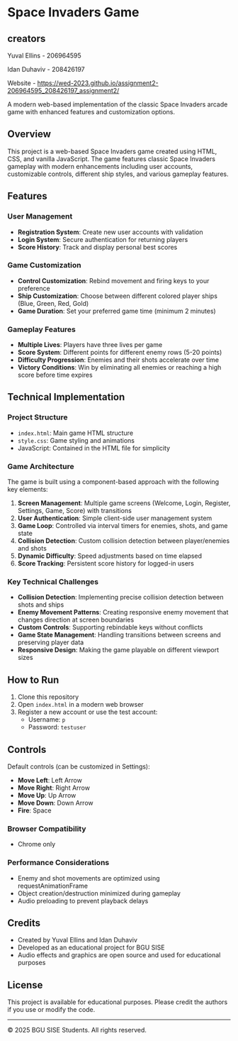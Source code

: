 # Space Invaders Game
## creators
Yuval Ellins - 206964595 

Idan Duhaviv - 208426197

Website -  https://wed-2023.github.io/assignment2-206964595_208426197_assignment2/



A modern web-based implementation of the classic Space Invaders arcade game with enhanced features and customization options.

## Overview

This project is a web-based Space Invaders game created using HTML, CSS, and vanilla JavaScript. The game features classic Space Invaders gameplay with modern enhancements including user accounts, customizable controls, different ship styles, and various gameplay features.

## Features

### User Management
- **Registration System**: Create new user accounts with validation
- **Login System**: Secure authentication for returning players
- **Score History**: Track and display personal best scores

### Game Customization
- **Control Customization**: Rebind movement and firing keys to your preference
- **Ship Customization**: Choose between different colored player ships (Blue, Green, Red, Gold)
- **Game Duration**: Set your preferred game time (minimum 2 minutes)

### Gameplay Features
- **Multiple Lives**: Players have three lives per game
- **Score System**: Different points for different enemy rows (5-20 points)
- **Difficulty Progression**: Enemies and their shots accelerate over time
- **Victory Conditions**: Win by eliminating all enemies or reaching a high score before time expires

## Technical Implementation

### Project Structure
- `index.html`: Main game HTML structure
- `style.css`: Game styling and animations
- JavaScript: Contained in the HTML file for simplicity

### Game Architecture
The game is built using a component-based approach with the following key elements:

1. **Screen Management**: Multiple game screens (Welcome, Login, Register, Settings, Game, Score) with transitions
2. **User Authentication**: Simple client-side user management system
3. **Game Loop**: Controlled via interval timers for enemies, shots, and game state
4. **Collision Detection**: Custom collision detection between player/enemies and shots
5. **Dynamic Difficulty**: Speed adjustments based on time elapsed
6. **Score Tracking**: Persistent score history for logged-in users

### Key Technical Challenges
- **Collision Detection**: Implementing precise collision detection between shots and ships
- **Enemy Movement Patterns**: Creating responsive enemy movement that changes direction at screen boundaries
- **Custom Controls**: Supporting rebindable keys without conflicts
- **Game State Management**: Handling transitions between screens and preserving player data
- **Responsive Design**: Making the game playable on different viewport sizes

## How to Run

1. Clone this repository
2. Open `index.html` in a modern web browser
3. Register a new account or use the test account:
   - Username: `p`
   - Password: `testuser`


## Controls

Default controls (can be customized in Settings):
- **Move Left**: Left Arrow
- **Move Right**: Right Arrow
- **Move Up**: Up Arrow
- **Move Down**: Down Arrow
- **Fire**: Space


### Browser Compatibility
- Chrome only

### Performance Considerations
- Enemy and shot movements are optimized using requestAnimationFrame
- Object creation/destruction minimized during gameplay
- Audio preloading to prevent playback delays

## Credits
- Created by Yuval Ellins and Idan Duhaviv
- Developed as an educational project for BGU SISE
- Audio effects and graphics are open source and used for educational purposes

## License
This project is available for educational purposes. Please credit the authors if you use or modify the code.

---

© 2025 BGU SISE Students. All rights reserved.
